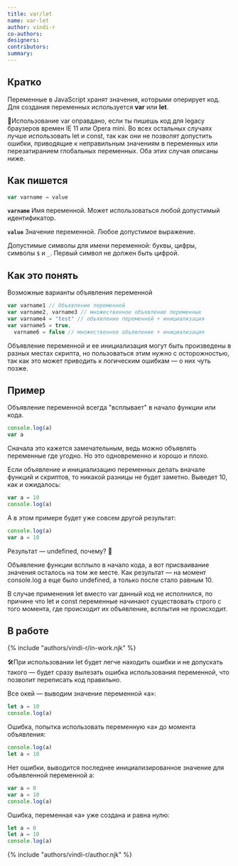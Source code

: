 ```yaml
---
title: var/let
name: var-let
author: vindi-r
co-authors:
designers:
contributors:
summary:
---
```


## Кратко

Переменные в JavaScript хранят значения, которыми оперирует код. Для создания переменных используется **var** или **let**.

🤖Использование var оправдано, если ты пишешь код для legacy браузеров времен IE 11 или Opera mini. Во всех остальных случаях лучше использовать let и const, так как они не позволят допустить ошибки, приводящие к неправильным значениям в переменных или перезатиранием глобальных переменных. Оба этих случая описаны ниже.

## Как пишется

```jsx
var varname = value
```

**`varname`** Имя переменной. Может использоваться любой допустимый идентификатор.

**`value`** Значение переменной. Любое допустимое выражение.

Допустимые символы для имени переменной: буквы, цифры, символы `$` и `_`. Первый символ не должен быть цифрой.

## Как это понять

Возможные варианты объявления переменной

```jsx
var varname1 // Объявление переменной
var varname2, varname3 // множественное объявление переменных
var varname4 = "test" // объявление переменной + инициализация
var varname5 = true,
  varname6 = false // множественное объявление + инициализация
```

Объявление переменной и ее инициализация могут быть произведены в разных местах скрипта, но пользоваться этим нужно с осторожностью, так как это может приводить к логическим ошибкам — о них чуть позже.

## Пример

Объявление переменной всегда "всплывает" в начало функции или кода.

```jsx
console.log(a)
var a
```

Сначала это кажется замечательным, ведь можно объявлять переменные где угодно. Но это одновременно и хорошо и плохо.

Если объявление и инициализацию переменных делать вначале функций и скриптов, то никакой разницы не будет заметно. Выведет 10, как и ожидалось:

```jsx
var a = 10
console.log(a)
```

А в этом примере будет уже совсем другой результат:

```jsx
console.log(a)
var a = 10
```

Результат — undefined, почему? 🤔

Объявление функции всплыло в начало кода, а вот присваивание значения осталось на том же месте. Как результат — на момент console.log а еще было undefined, а только после стало равным 10.

В случае применения let вместо var данный код не исполнился, по причине что let и const переменные начинают существовать строго с того момента, где происходит их объявление, всплытия не происходит.

## В работе

{% include "authors/vindi-r/in-work.njk" %}

🛠При использовании let будет легче находить ошибки и не допускать такого — будет сразу вылезать ошибка использования переменной, что позволит переписать код правильно.

Все окей — выводим значение переменной «a»:

```jsx
let a = 10
console.log(a)
```

Ошибка, попытка использовать переменную «a» до момента объявления:

```jsx
console.log(a)
let a = 10
```

Нет ошибки, выводится последнее инициализированное значение для объявленной переменной a:

```jsx
var a = 0
var a = 10
console.log(a)
```

Ошибка, переменная «a» уже создана и равна нулю:

```jsx
let a = 0
let a = 10
console.log(a)
```

{% include "authors/vindi-r/author.njk" %}
